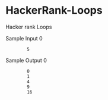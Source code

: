 # HackerRank-Loops
Hacker rank Loops

Sample Input 0

            5
Sample Output 0

            0
            1
            4
            9
            16
